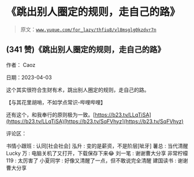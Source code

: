 # 《跳出别人圈定的规则，走自己的路》

> 原文：[`www.yuque.com/for_lazy/thfiu8/vl8msglg0kzdvr7n`](https://www.yuque.com/for_lazy/thfiu8/vl8msglg0kzdvr7n)



## (341 赞)《跳出别人圈定的规则，走自己的路》 

作者： Caoz 

日期：2023-04-03 

这个其实很符合生财有术，跳出别人圈定的规则，走自己的路。 

【与其花里胡哨，不如学点常识-哔哩哔哩】 

还有这个，和我奉行的原则极为一致。[https://b23.tv/LLqTiSA](https://b23.tv/LLqTiSA)[https://b23.tv/SqFVhyz](https://b23.tv/SqFVhyz) 

评论区： 

书情小跟班 : 认同[社会社会] 泓升 : 变的是薪资，不是阶层[呲牙] 薯总 : 当代清醒 Lucky 万 : 电脑关机了又打开，下载保存下来😂 刘一笔 : 谢谢曹大分享 非常柠檬 119 : 太厉害了 小夏同学 : 好像又清醒了一点，但不敢说完全清醒 建国读书 : 谢谢曹大分享